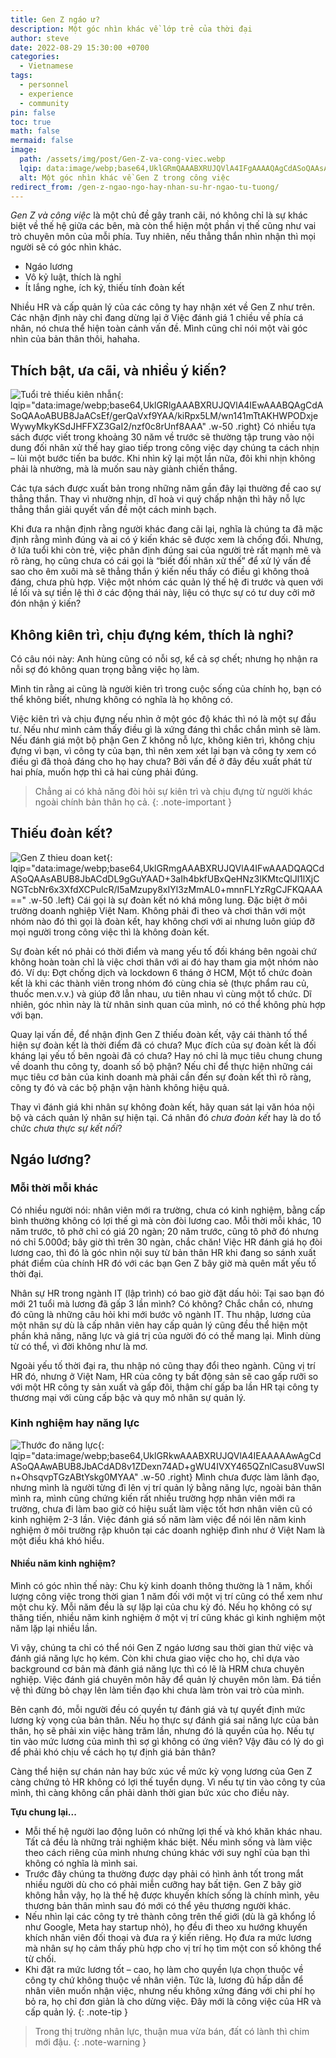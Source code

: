 ```yaml
---
title: Gen Z ngáo ư?
description: Một góc nhìn khác về lớp trẻ của thời đại
author: steve
date: 2022-08-29 15:30:00 +0700
categories:
  - Vietnamese
tags:
  - personnel
  - experience
  - community
pin: false
toc: true
math: false
mermaid: false
image:
  path: /assets/img/post/Gen-Z-va-cong-viec.webp
  lqip: data:image/webp;base64,UklGRmQAAABXRUJQVlA4IFgAAAAQAgCdASoQAAsABUB8JbACdADRYb809IDgAP2Z8OFgpBBsJHL3fUH8cdvh1d77el7/c1GTSxhvWw+tNYza9Q9/MTMhnlnGqA3kwPduNt5/fohaEbcn6IwA
  alt: Một góc nhìn khác về Gen Z trong công việc
redirect_from: /gen-z-ngao-ngo-hay-nhan-su-hr-ngao-tu-tuong/
---
```


_Gen Z và công việc_ là một chủ đề gây tranh cãi, nó không chỉ là sự khác biệt về thế hệ giữa các bên, mà còn thể hiện một phần vị thế cũng như vai trò chuyên môn của mỗi phía. Tuy nhiên, nếu thẳng thắn nhìn nhận thì mọi người sẽ có góc nhìn khác.

- Ngáo lương
- Vô kỷ luật, thích là nghỉ
- Ít lắng nghe, ích kỷ, thiếu tính đoàn kết

Nhiều HR và cấp quản lý của các công ty hay nhận xét về Gen Z như trên. Các nhận định này chỉ đang dừng lại ở Việc đánh giá 1 chiều về phía cá nhân, nó chưa thể hiện toàn cảnh vấn đề. Mình cũng chỉ nói một vài góc nhìn của bản thân thôi, hahaha.

## Thích bật, ưa cãi, và nhiều ý kiến?

![Tuổi trẻ thiếu kiên nhẫn](/assets/img/post/tuoi-tre-thieu-kien-nhan.webp "Khi còn trẻ, dù thời nào thì chúng ta cũng có điểm chung"){: lqip="data:image/webp;base64,UklGRlgAAABXRUJQVlA4IEwAAABQAgCdASoQAAoABUB8JaACsEf/gerQaVxf9YAA/kiRpx5LM/wn141mTtAKHWPODxjeWywyMkyKSdJHFFXZ3GaI2/nzf0c8rUnf8AAA" .w-50 .right}
Có nhiều tựa sách được viết trong khoảng 30 năm về trước sẽ thường tập trung vào nội dung đối nhân xử thế hay giao tiếp trong công việc dạy chúng ta cách nhịn – lùi một bước tiến ba bước. Khi nhìn kỹ lại một lần nữa, đôi khi nhịn không phải là nhường, mà là muốn sau này giành chiến thắng.

Các tựa sách được xuất bản trong những năm gần đây lại thường đề cao sự thẳng thắn. Thay vì nhường nhịn, dĩ hoà vi quý chấp nhận thì hãy nỗ lực thẳng thắn giải quyết vấn đề một cách minh bạch.

Khi đưa ra nhận định rằng người khác đang cãi lại, nghĩa là chúng ta đã mặc định rằng mình đúng và ai có ý kiến khác sẽ được xem là chống đối. Nhưng, ở lứa tuổi khi còn trẻ, việc phân định đúng sai của người trẻ rất mạnh mẽ và rõ ràng, họ cũng chưa có cái gọi là “biết đối nhân xử thế” để xử lý vấn đề sao cho êm xuôi mà sẽ thẳng thắn ý kiến nếu thấy có điều gì không thoả đáng, chưa phù hợp. Việc một nhóm các quản lý thế hệ đi trước và quen với lề lối và sự tiền lệ thì ở các động thái này, liệu có thực sự có tư duy cởi mở đón nhận ý kiến?

## Không kiên trì, chịu đựng kém, thích là nghỉ?

Có câu nói này: Anh hùng cũng có nỗi sợ, kể cả sợ chết; nhưng họ nhận ra nỗi sợ đó không quan trọng bằng việc họ làm.

Mình tin rằng ai cũng là người kiên trì trong cuộc sống của chính họ, bạn có thể không biết, nhưng không có nghĩa là họ không có.

Việc kiên trì và chịu đựng nếu nhìn ở một góc độ khác thì nó là một sự đầu tư. Nếu như mình cảm thấy điều gì là xứng đáng thì chắc chắn mình sẽ làm. Nếu đánh giá một bộ phận Gen Z không nỗ lực, không kiên trì, không chịu đựng vì bạn, vì công ty của bạn, thì nên xem xét lại bạn và công ty xem có điều gì đã thoả đáng cho họ hay chưa? Bởi vấn đề ở đây đều xuất phát từ hai phía, muốn hợp thì cả hai cùng phải đúng.

> Chẳng ai có khả năng đòi hỏi sự kiên trì và chịu đựng từ người khác ngoài chính bản thân họ cả.
{: .note-important }

## Thiếu đoàn kết?

![Gen Z thieu doan ket](/assets/img/post/Gen-Z-thieu-doan-ket.webp "Gen Z có thực sự khó hoà hợp không?"){: lqip="data:image/webp;base64,UklGRmgAAABXRUJQVlA4IFwAAADQAQCdASoQAAsABUB8JbACdDL9gGuYAAD+3aIh4bkfUBxQeHNz3IKMtcQlJl1lXjCNGTcbNr6x3XfdXCPulcR/I5aMzupy8xIYl3zMmAL0+mnnFLYzRgCJFKQAAA==" .w-50 .left}
Cái gọi là sự đoàn kết nó khá mông lung. Đặc biệt ở môi trường doanh nghiệp Việt Nam. Không phải đi theo và chơi thân với một nhóm nào đó thì gọi là đoàn kết, hay không chơi với ai nhưng luôn giúp đỡ mọi người trong công việc thì là không đoàn kết.

Sự đoàn kết nó phải có thời điểm và mang yếu tố đối kháng bên ngoài chứ không hoàn toàn chỉ là việc chơi thân với ai đó hay tham gia một nhóm nào đó. Ví dụ: Đợt chống dịch và lockdown 6 tháng ở HCM, Một tổ chức đoàn kết là khi các thành viên trong nhóm đó cùng chia sẻ (thực phẩm rau củ, thuốc men.v.v.) và giúp đỡ lẫn nhau, ưu tiên nhau vì cùng một tổ chức. Dĩ nhiên, góc nhìn này là từ nhân sinh quan của mình, nó có thể không phù hợp với bạn.

Quay lại vấn đề, để nhận định Gen Z thiếu đoàn kết, vậy cái thành tố thể hiện sự đoàn kết là thời điểm đã có chưa? Mục đích của sự đoàn kết là đối kháng lại yếu tố bên ngoài đã có chưa? Hay nó chỉ là mục tiêu chung chung về doanh thu công ty, doanh số bộ phận? Nếu chỉ để thực hiện những cái mục tiêu cơ bản của kinh doanh mà phải cần đến sự đoàn kết thì rõ ràng, công ty đó và các bộ phận vận hành không hiệu quả.

Thay vì đánh giá khi nhân sự không đoàn kết, hãy quan sát lại văn hóa nội bộ và cách quản lý nhân sự hiện tại. Cá nhân đó _chưa đoàn kết_ hay là do tổ chức _chưa thực sự kết nối_?

## Ngáo lương?

### Mỗi thời mỗi khác

Có nhiều người nói: nhân viên mới ra trường, chưa có kinh nghiệm, bằng cấp bình thường không có lợi thế gì mà còn đòi lương cao. Mỗi thời mỗi khác, 10 năm trước, tô phở chỉ có giá 20 ngàn; 20 năm trước, cũng tô phở đó nhưng nó chỉ 5.000đ; bây giờ thì trên 30 ngàn, chắc chăn! Việc HR đánh giá họ đòi lương cao, thì đó là góc nhìn nội suy từ bản thân HR khi đang so sánh xuất phát điểm của chính HR đó với các bạn Gen Z bây giờ mà quên mất yếu tố thời đại.

Nhân sự HR trong ngành IT (lập trình) có bao giờ đặt dấu hỏi: Tại sao bạn đó mới 21 tuổi mà lương đã gấp 3 lần mình? Có không? Chắc chắn có, nhưng đó cũng là những câu hỏi khi mới bước vô ngành IT. Thu nhập, lương của một nhân sự dù là cấp nhân viên hay cấp quản lý cũng đều thể hiện một phần khả năng, năng lực và giá trị của người đó có thể mang lại. Mình dùng từ có thể, vì đời không như là mơ.

Ngoài yếu tố thời đại ra, thu nhập nó cũng thay đổi theo ngành. Cũng vị trí HR đó, nhưng ở Việt Nam, HR của công ty bất động sản sẽ cao gấp rưỡi so với một HR công ty sản xuất và gấp đôi, thậm chí gấp ba lần HR tại công ty thương mại với cùng cấp bậc và quy mô nhân sự quản lý.

### Kinh nghiệm hay năng lực

![Thước đo năng lực](/assets/img/post/thuoc-do-nang-luc.webp "Tiêu chuẩn mỗi thời mỗi khác"){: lqip="data:image/webp;base64,UklGRkwAAABXRUJQVlA4IEAAAAAwAgCdASoQAAwABUB8JbACdAD8v1ZDexn74AD+gWU4IVXY465QZnlCasu8VuwSIn+OhsqvpTGzABtYskg0MYAA" .w-50 .right}
Mình chưa được làm lãnh đạo, nhưng mình là người từng đi lên vị trí quản lý bằng năng lực, ngoài bản thân mình ra, mình cũng chứng kiến rất nhiều trường hợp nhân viên mới ra trường, chưa đi làm bao giờ có hiệu suất làm việc tốt hơn nhân viên cũ có kinh nghiệm 2-3 lần. Việc đánh giá số năm làm việc để nói lên năm kinh nghiệm ở môi trường rập khuôn tại các doanh nghiệp đình như ở Việt Nam là một điều khá khó hiểu.

#### Nhiều năm kinh nghiệm?

Mình có góc nhìn thế này:
Chu kỳ kinh doanh thông thường là 1 năm, khối lượng công việc trong thời gian 1 năm đối với một vị trí cũng có thể xem như một chu kỳ. Mỗi năm đều là sự lặp lại của chu kỳ đó. Nếu họ không có sự thăng tiến, nhiều năm kinh nghiệm ở một vị trí cũng khác gì kinh nghiệm một năm lặp lại nhiều lần.

Vì vậy, chúng ta chỉ có thể nói Gen Z ngáo lương sau thời gian thử việc và đánh giá năng lực họ kém. Còn khi chưa giao việc cho họ, chỉ dựa vào background cơ bản mà đánh giá năng lực thì có lẽ là HRM chưa chuyên nghiệp. Việc đánh giá chuyên môn hãy để quản lý chuyên môn làm. Đá tiền vệ thì đừng bỏ chạy lên làm tiền đạo khi chưa làm tròn vai trò của mình.

Bên cạnh đó, mỗi người đều có quyền tự đánh giá và tự quyết định mức lương kỳ vọng của bản thân. Nếu họ thực sự đánh giá sai năng lực của bản thân, họ sẽ phải xin việc hàng trăm lần, nhưng đó là quyền của họ. Nếu tự tin vào mức lương của mình thì sợ gì không có ứng viên? Vậy đâu có lý do gì để phải khó chịu về cách họ tự định giá bản thân?

Càng thể hiện sự chán nản hay bức xúc về mức kỳ vọng lương của Gen Z càng chứng tỏ HR không có lợi thế tuyển dụng. Vì nếu tự tin vào công ty của mình, thì càng không cần phải dành thời gian bức xúc cho điều này.

**Tựu chung lại...**

- Mỗi thế hệ người lao động luôn có những lợi thế và khó khăn khác nhau. Tất cả đều là những trải nghiệm khác biệt. Nếu mình sống và làm việc theo cách riêng của mình nhưng chúng khác với suy nghĩ của bạn thì không có nghĩa là mình sai.
- Trước đây chúng ta thường được dạy phải có hình ảnh tốt trong mắt nhiều người dù cho có phải miễn cưỡng hay bất tiện. Gen Z bây giờ không hẳn vậy, họ là thế hệ được khuyến khích sống là chính mình, yêu thương bản thân mình sau đó mới có thể yêu thương người khác.
- Nếu nhìn lại các công ty trẻ thành công trên thế giới (dù là gã khổng lồ như Google, Meta hay startup nhỏ), họ đều đi theo xu hướng khuyến khích nhân viên đối thoại và đưa ra ý kiến riêng. Họ đưa ra mức lương mà nhân sự họ cảm thấy phù hợp cho vị trí họ tìm một con số không thể từ chối.
- Khi đặt ra mức lương tốt – cao, họ làm cho quyền lựa chọn thuộc về công ty chứ không thuộc về nhân viên. Tức là, lương đủ hấp dẫn để nhân viên muốn nhận việc, nhưng nếu không xứng đáng với chi phí họ bỏ ra, họ chỉ đơn giản là cho dừng việc. Đây mới là công việc của HR và cấp quản lý.
  {: .note-tip }

> Trong thị trường nhân lực, thuận mua vừa bán, đất có lành thì chim mới đậu.
{: .note-warning }
